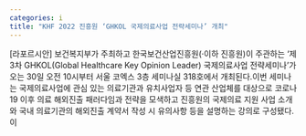```yaml
---
categories: i
title: "KHF 2022 진흥원 ‘GHKOL 국제의료사업 전략세미나’ 개최"
---
```

[라포르시안] 보건복지부가 주최하고 한국보건산업진흥원(·이하 진흥원)이 주관하는 ‘제3차 GHKOL(Global Healthcare Key Opinion Leader) 국제의료사업 전략세미나’가 오는 30일 오전 10시부터 서울 코엑스 3층 세미나실 318호에서 개최된다.이번 세미나는 국제의료사업에 관심 있는 의료기관과 유치사업자 등 연관 산업체를 대상으로 코로나19 이후 의료 해외진출 패러다임과 전략을 모색하고 진흥원의 국제의료 지원 사업 소개와 국내 의료기관의 해외진출 계약서 작성 시 유의사항 등을 설명하는 강의로 구성됐다.이